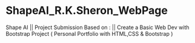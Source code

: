 # ShapeAI_R.K.Sheron_WebPage
Shape AI || Project Submission Based on : || Create  a Basic Web Dev with Bootstrap Project ( Personal Portfolio with HTML,CSS &amp; Bootstrap )
